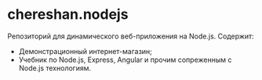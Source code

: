 # chereshan.nodejs
Репозиторий для динамического веб-приложения на Node.js. 
Содержит: 
* Демонстрационный интернет-магазин;
* Учебник по Node.js, Express, Angular и прочим сопреженным с Node.js технологиям. 
